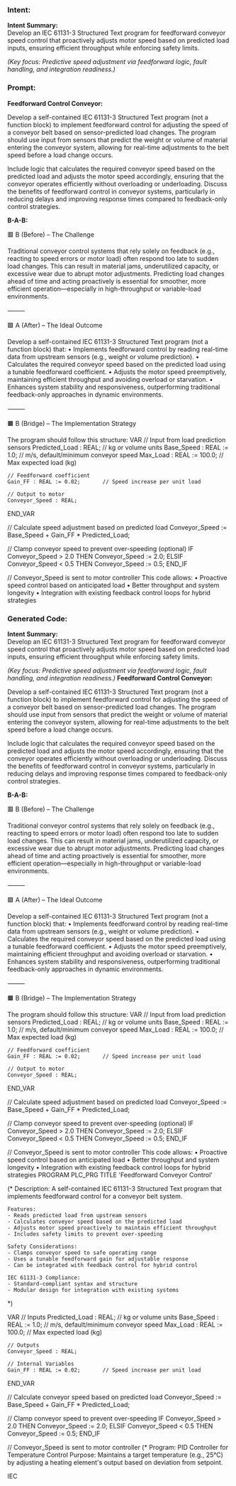 ### Intent:
**Intent Summary:**  
Develop an IEC 61131-3 Structured Text program for feedforward conveyor speed control that proactively adjusts motor speed based on predicted load inputs, ensuring efficient throughput while enforcing safety limits.  

*(Key focus: Predictive speed adjustment via feedforward logic, fault handling, and integration readiness.)*

### Prompt:
**Feedforward Control Conveyor:**

Develop a self-contained IEC 61131-3 Structured Text program (not a function block) to implement feedforward control for adjusting the speed of a conveyor belt based on sensor-predicted load changes. The program should use input from sensors that predict the weight or volume of material entering the conveyor system, allowing for real-time adjustments to the belt speed before a load change occurs.

Include logic that calculates the required conveyor speed based on the predicted load and adjusts the motor speed accordingly, ensuring that the conveyor operates efficiently without overloading or underloading. Discuss the benefits of feedforward control in conveyor systems, particularly in reducing delays and improving response times compared to feedback-only control strategies.


**B-A-B:**

🟥 B (Before) – The Challenge

Traditional conveyor control systems that rely solely on feedback (e.g., reacting to speed errors or motor load) often respond too late to sudden load changes. This can result in material jams, underutilized capacity, or excessive wear due to abrupt motor adjustments. Predicting load changes ahead of time and acting proactively is essential for smoother, more efficient operation—especially in high-throughput or variable-load environments.

⸻

🟩 A (After) – The Ideal Outcome

Develop a self-contained IEC 61131-3 Structured Text program (not a function block) that:
	•	Implements feedforward control by reading real-time data from upstream sensors (e.g., weight or volume prediction).
	•	Calculates the required conveyor speed based on the predicted load using a tunable feedforward coefficient.
	•	Adjusts the motor speed preemptively, maintaining efficient throughput and avoiding overload or starvation.
	•	Enhances system stability and responsiveness, outperforming traditional feedback-only approaches in dynamic environments.

⸻

🟧 B (Bridge) – The Implementation Strategy

The program should follow this structure:
VAR
    // Input from load prediction sensors
    Predicted_Load : REAL;        // kg or volume units
    Base_Speed : REAL := 1.0;     // m/s, default/minimum conveyor speed
    Max_Load : REAL := 100.0;     // Max expected load (kg)
    
    // Feedforward coefficient
    Gain_FF : REAL := 0.02;       // Speed increase per unit load

    // Output to motor
    Conveyor_Speed : REAL;
END_VAR

// Calculate speed adjustment based on predicted load
Conveyor_Speed := Base_Speed + Gain_FF * Predicted_Load;

// Clamp conveyor speed to prevent over-speeding (optional)
IF Conveyor_Speed > 2.0 THEN
    Conveyor_Speed := 2.0;
ELSIF Conveyor_Speed < 0.5 THEN
    Conveyor_Speed := 0.5;
END_IF

// Conveyor_Speed is sent to motor controller
This code allows:
	•	Proactive speed control based on anticipated load
	•	Better throughput and system longevity
	•	Integration with existing feedback control loops for hybrid strategies

### Generated Code:
**Intent Summary:**  
Develop an IEC 61131-3 Structured Text program for feedforward conveyor speed control that proactively adjusts motor speed based on predicted load inputs, ensuring efficient throughput while enforcing safety limits.  

*(Key focus: Predictive speed adjustment via feedforward logic, fault handling, and integration readiness.)*
**Feedforward Control Conveyor:**

Develop a self-contained IEC 61131-3 Structured Text program (not a function block) to implement feedforward control for adjusting the speed of a conveyor belt based on sensor-predicted load changes. The program should use input from sensors that predict the weight or volume of material entering the conveyor system, allowing for real-time adjustments to the belt speed before a load change occurs.

Include logic that calculates the required conveyor speed based on the predicted load and adjusts the motor speed accordingly, ensuring that the conveyor operates efficiently without overloading or underloading. Discuss the benefits of feedforward control in conveyor systems, particularly in reducing delays and improving response times compared to feedback-only control strategies.


**B-A-B:**

🟥 B (Before) – The Challenge

Traditional conveyor control systems that rely solely on feedback (e.g., reacting to speed errors or motor load) often respond too late to sudden load changes. This can result in material jams, underutilized capacity, or excessive wear due to abrupt motor adjustments. Predicting load changes ahead of time and acting proactively is essential for smoother, more efficient operation—especially in high-throughput or variable-load environments.

⸻

🟩 A (After) – The Ideal Outcome

Develop a self-contained IEC 61131-3 Structured Text program (not a function block) that:
	•	Implements feedforward control by reading real-time data from upstream sensors (e.g., weight or volume prediction).
	•	Calculates the required conveyor speed based on the predicted load using a tunable feedforward coefficient.
	•	Adjusts the motor speed preemptively, maintaining efficient throughput and avoiding overload or starvation.
	•	Enhances system stability and responsiveness, outperforming traditional feedback-only approaches in dynamic environments.

⸻

🟧 B (Bridge) – The Implementation Strategy

The program should follow this structure:
VAR
    // Input from load prediction sensors
    Predicted_Load : REAL;        // kg or volume units
    Base_Speed : REAL := 1.0;     // m/s, default/minimum conveyor speed
    Max_Load : REAL := 100.0;     // Max expected load (kg)
    
    // Feedforward coefficient
    Gain_FF : REAL := 0.02;       // Speed increase per unit load

    // Output to motor
    Conveyor_Speed : REAL;
END_VAR

// Calculate speed adjustment based on predicted load
Conveyor_Speed := Base_Speed + Gain_FF * Predicted_Load;

// Clamp conveyor speed to prevent over-speeding (optional)
IF Conveyor_Speed > 2.0 THEN
    Conveyor_Speed := 2.0;
ELSIF Conveyor_Speed < 0.5 THEN
    Conveyor_Speed := 0.5;
END_IF

// Conveyor_Speed is sent to motor controller
This code allows:
	•	Proactive speed control based on anticipated load
	•	Better throughput and system longevity
	•	Integration with existing feedback control loops for hybrid strategies
PROGRAM PLC_PRG
TITLE 'Feedforward Conveyor Control'

(*
    Description:
    A self-contained IEC 61131-3 Structured Text program that implements feedforward control for a conveyor belt system.

    Features:
    - Reads predicted load from upstream sensors
    - Calculates conveyor speed based on the predicted load
    - Adjusts motor speed proactively to maintain efficient throughput
    - Includes safety limits to prevent over-speeding

    Safety Considerations:
    - Clamps conveyor speed to safe operating range
    - Uses a tunable feedforward gain for adjustable response
    - Can be integrated with feedback control for hybrid control

    IEC 61131-3 Compliance:
    - Standard-compliant syntax and structure
    - Modular design for integration with existing systems
*)

VAR
    // Inputs
    Predicted_Load : REAL;        // kg or volume units
    Base_Speed : REAL := 1.0;     // m/s, default/minimum conveyor speed
    Max_Load : REAL := 100.0;     // Max expected load (kg)

    // Outputs
    Conveyor_Speed : REAL;

    // Internal Variables
    Gain_FF : REAL := 0.02;       // Speed increase per unit load
END_VAR

// Calculate conveyor speed based on predicted load
Conveyor_Speed := Base_Speed + Gain_FF * Predicted_Load;

// Clamp conveyor speed to prevent over-speeding
IF Conveyor_Speed > 2.0 THEN
    Conveyor_Speed := 2.0;
ELSIF Conveyor_Speed < 0.5 THEN
    Conveyor_Speed := 0.5;
END_IF

// Conveyor_Speed is sent to motor controller
(*
   Program: PID Controller for Temperature Control
   Purpose: Maintains a target temperature (e.g., 25°C) by adjusting a heating element's output based on deviation from setpoint.

   IEC
